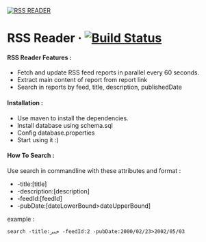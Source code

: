 [![RSS READER](http://uupload.ir/files/9fje_rss-icon.png)](https://github.com/hamidrezash2000/RSS_Reader) 
# RSS Reader &middot;  [![Build Status](https://api.travis-ci.com/hamidrezash2000/rss_reader.svg?branch=master)](https://api.travis-ci.com/hamidrezash2000/rss_reader)

#### RSS Reader Features :

  - Fetch and update RSS feed reports in parallel every 60 seconds. 
  - Extract main content of report from report link
  - Search in reports by feed, title, description, publishedDate

#### Installation :

- Use maven to install the dependencies.
- Install database using schema.sql
- Config database.properties
- Start using it :)

#### How To Search :
Use search in commandline with these attributes and format :
- -title:[title]
- -description:[description]
- -feedId:[feedId]
- -pubDate:[dateLowerBound>dateUpperBound]

example : 
```
search -title:خبر -feedId:2 -pubDate:2000/02/23>2002/05/03
```

